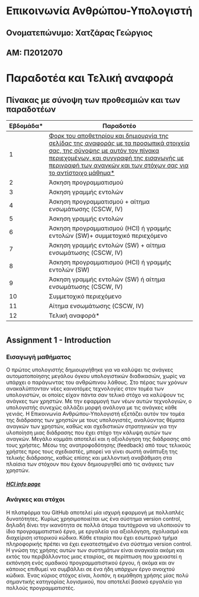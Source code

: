 # Επικοινωνία Ανθρώπου-Υπολογιστή

## Ονοματεπώνυμο: Χατζάρας Γεώργιος
## ΑΜ: Π2012070
#

# Παραδοτέα και Τελική αναφορά

## Πίνακας με σύνοψη των προθεσμιών και των παραδοτέων

| Εβδομάδα* | Παραδοτέο |
| --- | --- |
| 1 | [Φορκ του αποθετηρίου και δημιουργία της σελίδας της αναφοράς με τα προσωπικά στοιχεία σας, της σύνοψης με αυτόν τον πίνακα περιεχομένων, και συγγραφή της εισαγωγής με περιγραφή των αναγκών και των στόχων σας για το αντίστοιχο μάθημα*](#assignment-1---introduction) |
| 2 | Άσκηση προγραμματισμού |
| 3 | Άσκηση γραμμής εντολών |
| 4 | Άσκηση προγραμματισμού + αίτημα ενσωμάτωσης (CSCW, IV) |
| 5 | Άσκηση γραμμής εντολών |
| 6 | Άσκηση προγραμματισμού (HCI) ή γραμμής εντολών (SW)+ συμμετοχικό περιεχόμενο |
| 7 | Άσκηση γραμμής εντολών (SW) + αίτημα ενσωμάτωσης (CSCW, IV) |
| 8 | Άσκηση προγραμματισμού (HCI) ή γραμμής εντολών (SW) |
| 9 | Άσκηση γραμμής εντολών (SW) ή αίτημα ενσωμάτωσης (CSCW, IV) |
| 10 | Συμμετοχικό περιεχόμενο |
| 11 | Αίτημα ενσωμάτωσης (CSCW, IV) |
| 12 | Τελική αναφορά* |

#

## Assignment 1 - Introduction

### Εισαγωγή μαθήματος

Ο πρώτος υπολογιστής δημιουργήθηκε για να καλύψει τις ανάγκες αυτοματοποίησης μεγάλου όγκου υπολογιστικών διαδικασιών, χωρίς να υπάρχει ο παράγωντας του ανθρώπινου λάθους. Στο πέρας των χρόνων ανακαλύπτονταν νέες καινοτόμες τεχνολογίες στον τομέα των υπολογιστών, οι οποίες είχαν πάντα σαν τελικό στόχο να καλύψουν τις ανάγκες των χρηστών. Με την εφαρμογή των νέων αυτών τεχνολογιών, ο υπολογιστής συνεχώς αλλάζει μορφή ανάλογα με τις ανάγκες κάθε γενιάς. Η Επικοινωνία Ανθρώπου-Υπολογιστή εξετάζει αυτόν τον τομέα της διάδρασης των χρηστών με τους υπολογιστές, αναλύοντας θέματα αναγκών των χρηστών, καθώς και σχεδιστικών στρατηγικών για την υλοποίηση μιας διάδρασης που έχει στόχο την κάλυψη αυτών των αναγκών. Μεγάλο κομμάτι αποτελεί και η αξιολόγηση της διάδρασης από τους χρήστες. Μέσω της ανατροφοδότησης (feedback) από τους τελικούς χρήστες προς τους σχεδιαστές, μπορεί να γίνει σωστή ανάπτυξη της τελικής διάδρασης, καθώς επίσης και μελλοντική αναβάθμιση στα πλαίσια των στόχουν που έχουν δημιουργηθεί από τις ανάγκες των χρηστών.

##### [HCI info page](https://di.ionio.gr/gr/studies/undergraduate-studies/courses/591/)

### Ανάγκες και στόχοι

Η πλατφόρμα του GitHub αποτελεί μία ισχυρή εφαρμογή με πολλαπλές δυνατότητες. Κυρίως χρησιμοποιείται ως ένα σύστημα version control, δηλαδή δίνει την ικανότητα σε πολλά άτομα ταυτόχρονα να υλοποιούν το ίδιο προγραμματιστικό έργο, με εργαλεία για αξιολόγηση, σχολιασμό και διαχείριση ιστορικού κώδικα. Κάθε εταιρία που έχει εσωτερικό τμήμα πληροφορικής πρέπει να έχει εγκατεστημένο ένα σύστημα version control. Η γνώση της χρήσης αυτών των συστημάτων είναι αναγκαία ακόμη και εκτός του περιβάλλοντος μιας εταιρίας, σε περίπτωση που χρειαστεί η εκπόνηση ενός ομαδικού προγραμματιστικού έργου, ή ακόμα και αν κάποιος επιθυμεί να συμβάλλει σε ένα ήδη υπάρχων έργο ανοιχτού κώδικα. Ένας κύριος στόχος είναι, λοιπόν, η εκμάθηση χρήσης μίας πολύ σημαντικής κατηγορίας λογισμικού, που αποτελεί βασικό εργαλείο για πολλούς προγραμματιστές.
